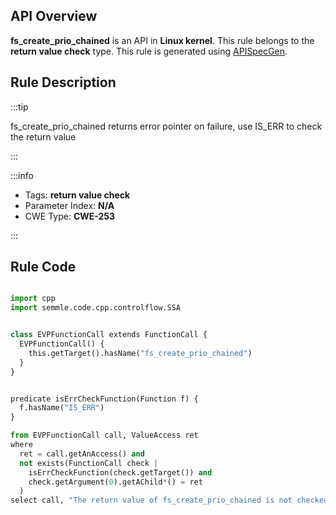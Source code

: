 ---
---


## API Overview
**fs_create_prio_chained** is an API in **Linux kernel**. This rule belongs to the **return value check** type. This rule is generated using [APISpecGen](../../tools/APISpecGen).
## Rule Description

:::tip

fs_create_prio_chained returns error pointer on failure, use IS_ERR to check the return value

:::

:::info

- Tags: **return value check**
- Parameter Index: **N/A**
- CWE Type: **CWE-253**

:::

## Rule Code
```python

import cpp
import semmle.code.cpp.controlflow.SSA


class EVPFunctionCall extends FunctionCall {
  EVPFunctionCall() {
    this.getTarget().hasName("fs_create_prio_chained")
  }
}


predicate isErrCheckFunction(Function f) {
  f.hasName("IS_ERR") 
}

from EVPFunctionCall call, ValueAccess ret
where
  ret = call.getAnAccess() and
  not exists(FunctionCall check |
    isErrCheckFunction(check.getTarget()) and
    check.getArgument(0).getAChild*() = ret
  )
select call, "The return value of fs_create_prio_chained is not checked with IS_ERR."
    
```